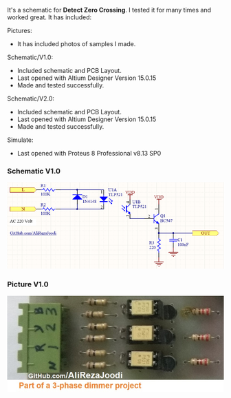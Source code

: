 It's a schematic for **Detect Zero Crossing**. I tested it for many times and worked great. It has included:

Pictures:
- It has included photos of samples I made.

Schematic/V1.0:
- Included schematic and PCB Layout.
- Last opened with Altium Designer Version 15.0.15
- Made and tested successfully.

Schematic/V2.0:
- Included schematic and PCB Layout.
- Last opened with Altium Designer Version 15.0.15
- Made and tested successfully.

Simulate:
- Last opened with Proteus 8 Professional v8.13 SP0

### Schematic V1.0
![This is an image](https://github.com/AliRezaJoodi/Electronic-Modules/blob/main/Detect%20Zero%20Crossing/Schematic/V1.0.png?raw=true)

### Picture V1.0
![This is an image](https://github.com/AliRezaJoodi/Electronic-Modules/blob/main/Detect%20Zero%20Crossing/Pictures/V1.0.jpg?raw=true)
